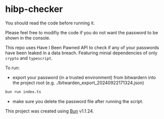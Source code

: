 # hibp-checker

You should read the code before running it.

Please feel free to modifiy the code if you do not want the password to be shown in the console.

This repo uses Have I Been Pawned API to check if any of your passwords have been leaked in a data breach.
Featuring minial dependencies of only `crypto` and `typescript`.

To run:

- export your password (in a trusted environment) from bitwardern into the project root (e.g. ./bitwarden_export_20240922171324.json)

```bash
bun run index.ts
```

- make sure you delete the password file after running the script.

This project was created using [Bun](https://bun.sh) v1.1.24.
